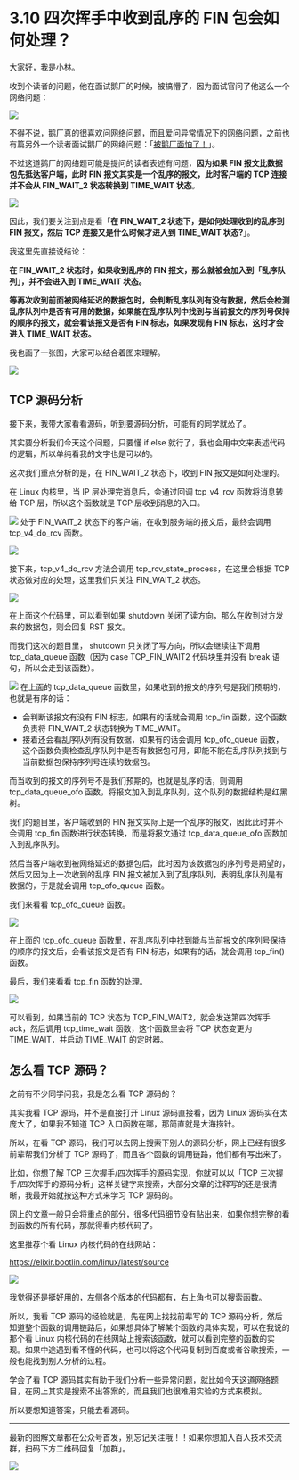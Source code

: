 # 3.10 四次挥手中收到乱序的 FIN 包会如何处理？

大家好，我是小林。

收到个读者的问题，他在面试鹅厂的时候，被搞懵了，因为面试官问了他这么一个网络问题：

![](https://img-blog.csdnimg.cn/39f790ee7a45473587c8fe3e08e01ba4.jpg?x-oss-process=image/watermark,type_ZHJvaWRzYW5zZmFsbGJhY2s,shadow_50,text_Q1NETiBA5bCP5p6XY29kaW5n,size_17,color_FFFFFF,t_70,g_se,x_16)

不得不说，鹅厂真的很喜欢问网络问题，而且爱问异常情况下的网络问题，之前也有篇另外一个读者面试鹅厂的网络问题：「[被鹅厂面怕了！](https://blog.csdn.net/qq_34827674/article/details/117922761)」。


不过这道鹅厂的网络题可能是提问的读者表述有问题，**因为如果 FIN 报文比数据包先抵达客户端，此时 FIN 报文其实是一个乱序的报文，此时客户端的 TCP 连接并不会从 FIN_WAIT_2 状态转换到 TIME_WAIT 状态**。

![](https://img-blog.csdnimg.cn/ccabc2f21b014c6c9118cd29ae11c18c.png?x-oss-process=image/watermark,type_ZHJvaWRzYW5zZmFsbGJhY2s,shadow_50,text_Q1NETiBA5bCP5p6XY29kaW5n,size_20,color_FFFFFF,t_70,g_se,x_16)

因此，我们要关注到点是看「**在 FIN_WAIT_2 状态下，是如何处理收到的乱序到 FIN 报文，然后 TCP 连接又是什么时候才进入到 TIME_WAIT 状态?**」。

我这里先直接说结论：

**在 FIN_WAIT_2 状态时，如果收到乱序的 FIN 报文，那么就被会加入到「乱序队列」，并不会进入到 TIME_WAIT 状态。**

**等再次收到前面被网络延迟的数据包时，会判断乱序队列有没有数据，然后会检测乱序队列中是否有可用的数据，如果能在乱序队列中找到与当前报文的序列号保持的顺序的报文，就会看该报文是否有 FIN 标志，如果发现有 FIN 标志，这时才会进入 TIME_WAIT 状态。**

我也画了一张图，大家可以结合着图来理解。

![](https://img-blog.csdnimg.cn/4effcf2a9e7e4adeb892da98ee21694b.png?x-oss-process=image/watermark,type_ZHJvaWRzYW5zZmFsbGJhY2s,shadow_50,text_Q1NETiBA5bCP5p6XY29kaW5n,size_20,color_FFFFFF,t_70,g_se,x_16)
## TCP 源码分析
接下来，我带大家看看源码，听到要源码分析，可能有的同学就怂了。

其实要分析我们今天这个问题，只要懂 if else 就行了，我也会用中文来表述代码的逻辑，所以单纯看我的文字也是可以的。

这次我们重点分析的是，在 FIN_WAIT_2 状态下，收到 FIN 报文是如何处理的。

在 Linux 内核里，当 IP 层处理完消息后，会通过回调 tcp_v4_rcv 函数将消息转给 TCP 层，所以这个函数就是 TCP 层收到消息的入口。

![](https://img-blog.csdnimg.cn/ad39a3204f914df89aa6c6138cfc31aa.jpg?x-oss-process=image/watermark,type_ZHJvaWRzYW5zZmFsbGJhY2s,shadow_50,text_Q1NETiBA5bCP5p6XY29kaW5n,size_20,color_FFFFFF,t_70,g_se,x_16)
处于 FIN_WAIT_2 状态下的客户端，在收到服务端的报文后，最终会调用 tcp_v4_do_rcv 函数。


![](https://img-blog.csdnimg.cn/c5ca5b3fea0e4ad6baa2ab370358f03e.jpg?x-oss-process=image/watermark,type_ZHJvaWRzYW5zZmFsbGJhY2s,shadow_50,text_Q1NETiBA5bCP5p6XY29kaW5n,size_20,color_FFFFFF,t_70,g_se,x_16)

接下来，tcp_v4_do_rcv 方法会调用 tcp_rcv_state_process，在这里会根据 TCP 状态做对应的处理，这里我们只关注 FIN_WAIT_2 状态。

![](https://img-blog.csdnimg.cn/f76b7e2167544fec859700f55138e95f.jpg?x-oss-process=image/watermark,type_ZHJvaWRzYW5zZmFsbGJhY2s,shadow_50,text_Q1NETiBA5bCP5p6XY29kaW5n,size_20,color_FFFFFF,t_70,g_se,x_16)

在上面这个代码里，可以看到如果 shutdown 关闭了读方向，那么在收到对方发来的数据包，则会回复 RST 报文。

而我们这次的题目里， shutdown 只关闭了写方向，所以会继续往下调用 tcp_data_queue 函数（因为 case TCP_FIN_WAIT2 代码块里并没有 break 语句，所以会走到该函数）。

![](https://img-blog.csdnimg.cn/4ff161a34408447fa38b120b014b29f4.jpg?x-oss-process=image/watermark,type_ZHJvaWRzYW5zZmFsbGJhY2s,shadow_50,text_Q1NETiBA5bCP5p6XY29kaW5n,size_20,color_FFFFFF,t_70,g_se,x_16)
在上面的 tcp_data_queue 函数里，如果收到的报文的序列号是我们预期的，也就是有序的话：
- 会判断该报文有没有 FIN 标志，如果有的话就会调用 tcp_fin 函数，这个函数负责将 FIN_WAIT_2 状态转换为 TIME_WAIT。
- 接着还会看乱序队列有没有数据，如果有的话会调用 tcp_ofo_queue 函数，这个函数负责检查乱序队列中是否有数据包可用，即能不能在乱序队列找到与当前数据包保持序列号连续的数据包。

而当收到的报文的序列号不是我们预期的，也就是乱序的话，则调用 tcp_data_queue_ofo 函数，将报文加入到乱序队列，这个队列的数据结构是红黑树。

我们的题目里，客户端收到的 FIN 报文实际上是一个乱序的报文，因此此时并不会调用 tcp_fin 函数进行状态转换，而是将报文通过 tcp_data_queue_ofo 函数加入到乱序队列。

然后当客户端收到被网络延迟的数据包后，此时因为该数据包的序列号是期望的，然后又因为上一次收到的乱序 FIN 报文被加入到了乱序队列，表明乱序队列是有数据的，于是就会调用 tcp_ofo_queue 函数。

我们来看看 tcp_ofo_queue 函数。

![](https://img-blog.csdnimg.cn/dd51b407245d45549eeae64d24634133.jpg?x-oss-process=image/watermark,type_ZHJvaWRzYW5zZmFsbGJhY2s,shadow_50,text_Q1NETiBA5bCP5p6XY29kaW5n,size_20,color_FFFFFF,t_70,g_se,x_16)

在上面的 tcp_ofo_queue 函数里，在乱序队列中找到能与当前报文的序列号保持的顺序的报文后，会看该报文是否有 FIN 标志，如果有的话，就会调用 tcp_fin() 函数。

最后，我们来看看 tcp_fin 函数的处理。

![](https://img-blog.csdnimg.cn/67b33007fcd04d2fa98e79d19823fc95.jpg?x-oss-process=image/watermark,type_ZHJvaWRzYW5zZmFsbGJhY2s,shadow_50,text_Q1NETiBA5bCP5p6XY29kaW5n,size_20,color_FFFFFF,t_70,g_se,x_16)

可以看到，如果当前的 TCP 状态为 TCP_FIN_WAIT2，就会发送第四次挥手 ack，然后调用 tcp_time_wait 函数，这个函数里会将 TCP 状态变更为 TIME_WAIT，并启动 TIME_WAIT 的定时器。

## 怎么看 TCP 源码？
之前有不少同学问我，我是怎么看 TCP 源码的？

其实我看 TCP 源码，并不是直接打开 Linux 源码直接看，因为 Linux 源码实在太庞大了，如果我不知道 TCP 入口函数在哪，那简直就是大海捞针。



所以，在看 TCP 源码，我们可以去网上搜索下别人的源码分析，网上已经有很多前辈帮我们分析了 TCP 源码了，而且各个函数的调用链路，他们都有写出来了。


比如，你想了解 TCP 三次握手/四次挥手的源码实现，你就可以以「TCP 三次握手/四次挥手的源码分析」这样关键字来搜索，大部分文章的注释写的还是很清晰，我最开始就按这种方式来学习 TCP 源码的。

网上的文章一般只会将重点的部分，很多代码细节没有贴出来，如果你想完整的看到函数的所有代码，那就得看内核代码了。


这里推荐个看 Linux 内核代码的在线网站：

https://elixir.bootlin.com/linux/latest/source

![](https://img-blog.csdnimg.cn/c56e69f998e747208abb82897edc2629.png?x-oss-process=image/watermark,type_ZHJvaWRzYW5zZmFsbGJhY2s,shadow_50,text_Q1NETiBA5bCP5p6XY29kaW5n,size_20,color_FFFFFF,t_70,g_se,x_16)


我觉得还是挺好用的，左侧各个版本的代码都有，右上角也可以搜索函数。

所以，我看 TCP 源码的经验就是，先在网上找找前辈写的 TCP 源码分析，然后知道整个函数的调用链路后，如果想具体了解某个函数的具体实现，可以在我说的那个看 Linux 内核代码的在线网站上搜索该函数，就可以看到完整的函数的实现。如果中途遇到看不懂的代码，也可以将这个代码复制到百度或者谷歌搜索，一般也能找到别人分析的过程。

学会了看 TCP 源码其实有助于我们分析一些异常问题，就比如今天这道网络题目，在网上其实是搜索不出答案的，而且我们也很难用实验的方式来模拟。

所以要想知道答案，只能去看源码。

---

最新的图解文章都在公众号首发，别忘记关注哦！！如果你想加入百人技术交流群，扫码下方二维码回复「加群」。

![](https://cdn.xiaolincoding.com/gh/xiaolincoder/ImageHost3@main/%E5%85%B6%E4%BB%96/%E5%85%AC%E4%BC%97%E5%8F%B7%E4%BB%8B%E7%BB%8D.png)